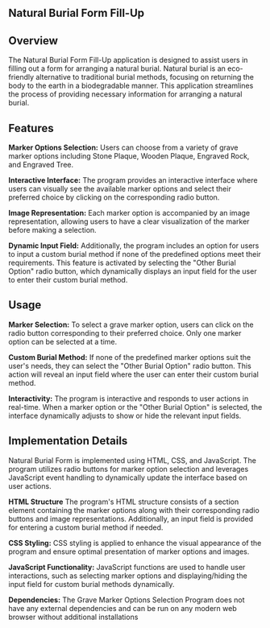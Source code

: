 ## Natural Burial Form Fill-Up

## Overview

The Natural Burial Form Fill-Up application is designed to assist users in filling out a form for arranging a natural burial. Natural burial is an eco-friendly alternative to traditional burial methods, focusing on returning the body to the earth in a biodegradable manner. This application streamlines the process of providing necessary information for arranging a natural burial.
## Features
**Marker Options Selection:** 
Users can choose from a variety of grave marker options including Stone Plaque, Wooden Plaque, Engraved Rock, and Engraved Tree.

**Interactive Interface:**
The program provides an interactive interface where users can visually see the available marker options and select their preferred choice by clicking on the corresponding radio button.

**Image Representation:**
Each marker option is accompanied by an image representation, allowing users to have a clear visualization of the marker before making a selection.

**Dynamic Input Field:**
Additionally, the program includes an option for users to input a custom burial method if none of the predefined options meet their requirements. This feature is activated by selecting the "Other Burial Option" radio button, which dynamically displays an input field for the user to enter their custom burial method.

## Usage
**Marker Selection:**
To select a grave marker option, users can click on the radio button corresponding to their preferred choice. Only one marker option can be selected at a time.

**Custom Burial Method:**
If none of the predefined marker options suit the user's needs, they can select the "Other Burial Option" radio button. This action will reveal an input field where the user can enter their custom burial method.

**Interactivity:**
The program is interactive and responds to user actions in real-time. When a marker option or the "Other Burial Option" is selected, the interface dynamically adjusts to show or hide the relevant input fields.

## Implementation Details
Natural Burial Form is implemented using HTML, CSS, and JavaScript. The program utilizes radio buttons for marker option selection and leverages JavaScript event handling to dynamically update the interface based on user actions.

**HTML Structure**
The program's HTML structure consists of a section element containing the marker options along with their corresponding radio buttons and image representations. Additionally, an input field is provided for entering a custom burial method if needed.

**CSS Styling:**
CSS styling is applied to enhance the visual appearance of the program and ensure optimal presentation of marker options and images.

**JavaScript Functionality:**
JavaScript functions are used to handle user interactions, such as selecting marker options and displaying/hiding the input field for custom burial methods dynamically.

**Dependencies:**
The Grave Marker Options Selection Program does not have any external dependencies and can be run on any modern web browser without additional installations

